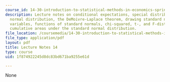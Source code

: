 ```yaml
---
course_id: 14-30-introduction-to-statistical-methods-in-economics-spring-2009
description: Lecture notes on conditional expectations, special distributions, the
  normal distribution, the DeMoivre-Laplace theorem, drawing standard normal random
  variables, functions of standard normals, chi-squared, t-, and F-distribution, and
  cumulative areas under the standard normal distribution.
file_location: /coursemedia/14-30-introduction-to-statistical-methods-in-economics-spring-2009/1f874922245d8dc83bd671ba9255e61d_MIT14_30s09_lec14.pdf
file_type: application/pdf
layout: pdf
title: Lecture Notes 14
type: course
uid: 1f874922245d8dc83bd671ba9255e61d

---
```

None